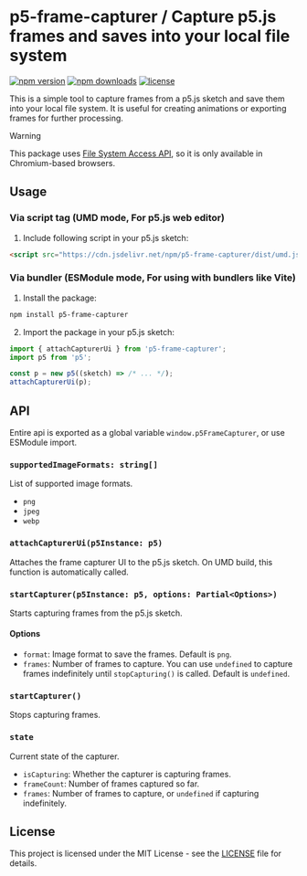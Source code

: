 # p5-frame-capturer / Capture p5.js frames and saves into your local file system

[![npm version](https://img.shields.io/npm/v/p5-frame-capturer)](https://npmjs.com/package/p5-frame-capturer)
[![npm downloads](https://img.shields.io/npm/dm/p5-frame-capturer)](https://npm.chart.dev/p5-frame-capturer)
[![license](https://img.shields.io/github/license/sevenc-nanashi/p5-frame-capturer)](https://github.com/sevenc-nanashi/p5-frame-capturer/blob/main/LICENSE)

This is a simple tool to capture frames from a p5.js sketch and save them into your local file system.
It is useful for creating animations or exporting frames for further processing.

> [!WARNING]
> This package uses [File System Access API](https://developer.mozilla.org/en-US/docs/Web/API/File_System_API), so it is only available in Chromium-based browsers.

## Usage

### Via script tag (UMD mode, For p5.js web editor)

1. Include following script in your p5.js sketch:

```html
<script src="https://cdn.jsdelivr.net/npm/p5-frame-capturer/dist/umd.js"></script>
```

### Via bundler (ESModule mode, For using with bundlers like Vite)

1. Install the package:

```bash
npm install p5-frame-capturer
```

2. Import the package in your p5.js sketch:

```javascript
import { attachCapturerUi } from 'p5-frame-capturer';
import p5 from 'p5';

const p = new p5((sketch) => /* ... */);
attachCapturerUi(p);
```

## API

Entire api is exported as a global variable `window.p5FrameCapturer`, or use ESModule import.

### `supportedImageFormats: string[]`

List of supported image formats.

- `png`
- `jpeg`
- `webp`

### `attachCapturerUi(p5Instance: p5)`

Attaches the frame capturer UI to the p5.js sketch.
On UMD build, this function is automatically called.

### `startCapturer(p5Instance: p5, options: Partial<Options>)`

Starts capturing frames from the p5.js sketch.

#### Options

- `format`: Image format to save the frames. Default is `png`.
- `frames`: Number of frames to capture. You can use `undefined` to capture frames indefinitely until `stopCapturing()` is called. Default is `undefined`.

### `startCapturer()`

Stops capturing frames.

### `state`

Current state of the capturer.

- `isCapturing`: Whether the capturer is capturing frames.
- `frameCount`: Number of frames captured so far.
- `frames`: Number of frames to capture, or `undefined` if capturing indefinitely.

## License

This project is licensed under the MIT License - see the [LICENSE](LICENSE) file for details.
